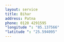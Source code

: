 ```yaml
---
layout: service
title: Bihar
address: Patna
phone: 0120 4291595
"longitude ": "85.137566"
"latitude ": "25.594095"
---
```

